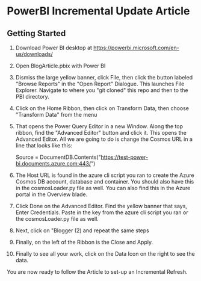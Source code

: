 # PowerBI Incremental Update Article

## Getting Started

1. Download Power BI desktop at https://powerbi.microsoft.com/en-us/downloads/
1. Open BlogArticle.pbix with Power BI
1. Dismiss the large yellow banner, click File, then click the button labeled "Browse Reports" in the "Open Report" Dialogue.  This launches File Explorer.  Navigate to where you "git cloned" this repo and then to the PBI directory.
1. Click on the Home Ribbon, then click on Transform Data, then choose "Transform Data" from the menu
1. That opens the Power Query Editor in a new Window.  Along the top ribbon, find the "Advanced Editor" button and click it.  This opens the Advanced Editor.  All we are going to do is change the Cosmos URL in a line that looks like this:

     Source = DocumentDB.Contents("https://test-power-bi.documents.azure.com:443/")

1. The Host URL is found in the azure cli script you ran to create the Azure Cosmos DB account, database and container. You should also have this in the cosmosLoader.py file as well. You can also find this in the Azure portal in the Overview blade.
1. Click Done on the Advanced Editor. Find the yellow banner that says, Enter Credentials. Paste in the key from the azure cli script you ran or the cosmosLoader.py file as well.
1. Next, click on "Blogger (2) and repeat the same steps
1. Finally, on the left of the Ribbon is the Close and Apply.
1. Finally to see all your work, click on the Data Icon on the right to see the data.

You are now ready to follow the Article to set-up an Incremental Refresh.
